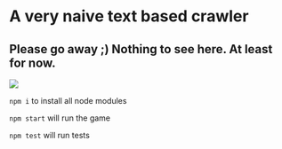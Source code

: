 # A very naive text based crawler
## Please go away ;) Nothing to see here. At least for now.

![](http://take.ms/eARYp)

`npm i` to install all node modules  

`npm start` will run the game 

`npm test` will run tests
